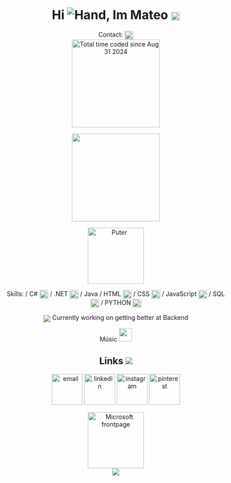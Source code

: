 
<h1 align="center">
  Hi <img src="https://web.archive.org/web/20090725132514im_/http://www.geocities.com/akbeck98/waving.gif" alt="Hand">, Im Mateo
<img src="https://web.archive.org/web/20090821073130im_/http://geocities.com/toddc5quad/images/smile.gif" alt="Smile" align="center" width="20">

</h1>
<div align="center">
Contact: <a href="mailto:mateodellungo@gmail.com"> <img src="https://web.archive.org/web/20090822020555im_/http://geocities.com/afs4ever/email06.gif" alt="mailretro" align="center" width="20" > </a>
</div>


<!--TARJETA DE HORAS EN WAKATIME-->
<div align="center">
<a href="https://wakatime.com/@ecb456c5-1b67-4281-9da9-456ba4d60a8e">
  <img src="https://wakatime.com/badge/user/ecb456c5-1b67-4281-9da9-456ba4d60a8e.svg?style=for-the-badge" alt="Total time coded since Aug 31 2024" width="200"/>
</a>
</div>
<!--TARJETA DE HORAS EN WAKATIME END-->

<!--ESPACIO EN BLANCO-->
<div>
  <p></p>
</div>
<!--ESPACIO EN BLANCO END-->

<div align="center">
<!--TARJETA DE LENGUAJES DE WAKATIME-->
<a href="https://github.com/anuraghazra/github-readme-stats">
  <img height=200 align="center" src="https://github-readme-stats.vercel.app/api/wakatime?username=Mudo0&layout=compact" />
</a>
<!--TARJETA DE LENGUAJES DE WAKATIME END-->
</div>

<!--ESPACIO EN BLANCO-->
<div>
  <p></p>
</div>
<!--ESPACIO EN BLANCO END-->

<div align="center">
<img src="https://d2w9rnfcy7mm78.cloudfront.net/9983446/original_69d1f0a68d256ff09aca9e86ed800a11.gif?1608614986?bc=0" alt="Puter" align="center" width="128">

Skills: 
  / C# <img src="https://www.svgrepo.com/show/353622/c-sharp.svg" align=center width=20>
  / .NET <img src="https://www.svgrepo.com/show/354520/visual-studio.svg" align=center width=20>
  / Java
  / HTML <img src="https://www.svgrepo.com/show/452228/html-5.svg" align=center width=20> 
  / CSS <img src="https://www.svgrepo.com/show/452185/css-3.svg" align=center width=20>
  / JavaScript <img src="https://www.svgrepo.com/show/452045/js.svg" align=center width=20>
  / SQL <img src="https://www.svgrepo.com/show/331760/sql-database-generic.svg" align=center width=20> 
  / PYTHON <img src="https://www.svgrepo.com/show/452091/python.svg" align=center width=20>

<img src="https://web.archive.org/web/20090903053958im_/http://geocities.com/templeoflearning/monitor.gif" align=center> Currently working on getting better at Backend


Músic <a href="https://music.youtube.com/playlist?list=PLJnRGNrXKvyzwIVrtug_-xWAEGygJrf7U&si=T5G2t3QAzKpbhpVG" target="_blank"> <img src="https://d2w9rnfcy7mm78.cloudfront.net/9915918/original_687a76a221a1de19a902cbdf89c2b7d6.gif?1608099909?bc=0" width="30"></a></h3>
<div align="center">
  
</div>


<h2 align="center">Links <img src="https://d2w9rnfcy7mm78.cloudfront.net/9916384/original_bc0d33c7a2d18029b1815b00c21c7b7a.gif?1608103863?bc=0"> </h2>

<p align="center">
  <a href="mailto:mateodellungo@gmail.com" target="_blank"><img src="https://img.icons8.com/color/96/000000/gmail.png" alt="email" width=70/></a>
  <a href="https://www.linkedin.com/in/mateo-del-lungo-610398210/" target="_blank"><img src="https://img.icons8.com/color/96/000000/linkedin.png" alt="linkedin" width=70/></a>
  <a href="https://www.instagram.com/m_ud0" target="_blank"><img src="https://img.icons8.com/color/96/000000/instagram-new.png" alt="instagram" width=70/></a>
  <a href="https://ar.pinterest.com/mateodellungo/" target="_blank"><img src="https://img.icons8.com/color/96/000000/pinterest--v1.png" alt="pinterest" width=70/></a>
</p>

  <!--
  <a href="https://www.youtube.com/@mudo4382"><img src="https://img.icons8.com/color/96/000000/youtube.png" alt="youtube" width=70/></a>
  <a href="https://steamcommunity.com/id/Salvelucifer"><img src="https://img.icons8.com/fluent/96/000000/steam.png" alt="steam" width=70/></a>
  -->
<!--
[![Harlok's WakaTime stats](https://github-readme-stats.vercel.app/api/wakatime?username=Mudo0)](https://github.com/Mudo0/github-readme-stats)
-->
  
  <img src="https://web.archive.org/web/20090903074517im_/http://geocities.com/coding1984/old/images/other/FP2000.GIF" alt="Microsoft frontpage" align="center" width="128">
  
  <br>
  <img src="https://profile-counter.glitch.me/Mudo0/count.svg?"  />
 
</div>



